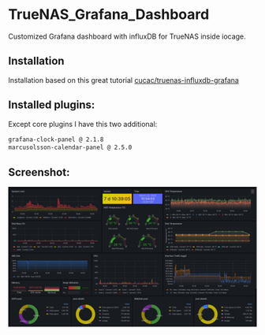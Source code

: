 # TrueNAS_Grafana_Dashboard
Customized Grafana dashboard with influxDB for TrueNAS inside iocage.

## Installation
Installation based on this great tutorial [cucac/truenas-influxdb-grafana](https://github.com/cucac/truenas-influxdb-grafana/tree/master)

## Installed plugins:
Except core plugins I have this two additional:
```bash
grafana-clock-panel @ 2.1.8
marcusolsson-calendar-panel @ 2.5.0
```

## Screenshot:
![TrueNAS Grafana Dashboard](TrueNAS_Grafana_Dashboard.png)
